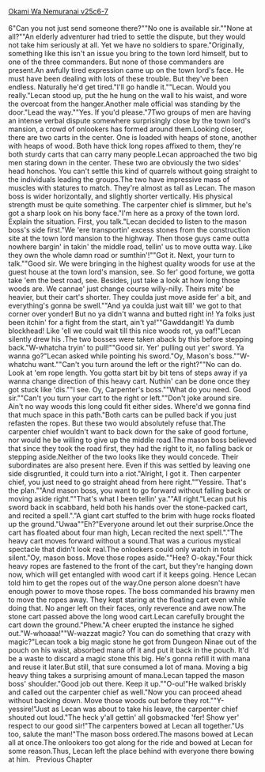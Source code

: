 [Okami Wa Nemuranai v25c6-7](https://www.sousetsuka.com/2020/08/okami-wa-nemuranai-2567.html)
<br/><br/>
6"Can you not just send someone there?""No one is available sir.""None at all?""An elderly adventurer had tried to settle the dispute, but they would not take him seriously at all. Yet we have no soldiers to spare."Originally, something like this isn't an issue you bring to the town lord himself, but to one of the three commanders. But none of those commanders are present.An awfully tired expression came up on the town lord's face. He must have been dealing with lots of these trouble. But they've been endless. Naturally he'd get tired."I'll go handle it.""Lecan. Would you really."Lecan stood up, put the <Sword of Rusk> he hung on the wall to his waist, and wore the overcoat from the hanger.Another male official was standing by the door."Lead the way.""Yes. If you'd please."7Two groups of men are having an intense verbal dispute somewhere surprisingly close by the town lord's mansion, a crowd of onlookers has formed around them.Looking closer, there are two carts in the center. One is loaded with heaps of stone, another with heaps of wood. Both have thick long ropes affixed to them, they're both sturdy carts that can carry many people.Lecan approached the two big men staring down in the center. These two are obviously the two sides' head honchos. You can't settle this kind of quarrels without going straight to the individuals leading the groups.The two have impressive mass of muscles with statures to match. They're almost as tall as Lecan. The mason boss is wider horizontally, and slightly shorter vertically. His physical strength must be quite something. The carpenter chief is slimmer, but he's got a sharp look on his bony face."I'm here as a proxy of the town lord. Explain the situation. First, you talk."Lecan decided to listen to the mason boss's side first."We 'ere transportin' excess stones from the construction site at the town lord mansion to the highway. Then those guys came outta nowhere bargin' in takin' the middle road, tellin' us to move outta way. Like they own the whole damn road or sumthin'!""Got it. Next, your turn to talk.""Good sir. We were bringing in the highest quality woods for use at the guest house at the town lord's mansion, see. So fer' good fortune, we gotta take 'em the best road, see. Besides, just take a look at how long those woods are. We cannae' just change course willy-nilly. Theirs mite' be heavier, but their cart's shorter. They coulda just move aside fer' a bit, and everything's gonna be swell.""And ya coulda just wait till' we got to that corner over yonder! But no ya didn't wanna and butted right in! Ya folks just been itchin' for a fight from the start, ain't ya!""Gawddangit! Ya dumb blockhead! Like 'ell we could wait till this nice woods rot, ya oaf!"Lecan silently drew his <Sword of Rusk>.The two bosses were taken aback by this before stepping back."W-whatcha tryin' to pull!""Good sir. Yer' pulling out yer' sword. Ya wanna go?"Lecan asked while pointing his sword."Oy, Mason's boss.""W-whatchu want.""Can't you turn around the left or the right?""No can do. Look at 'em rope length. You gotta start bit by bit tens of steps away if ya wanna change direction of this heavy cart. Nuthin' can be done once they got stuck like 'dis.""I see. Oy, Carpenter's boss.""What do you need. Good sir.""Can't you turn your cart to the right or left.""Don't joke around sire. Ain't no way woods this long could fit either sides. Where'd we gonna find that much space in this path."Both carts can be pulled back if you just refasten the ropes. But these two would absolutely refuse that.The carpenter chief wouldn't want to back down for the sake of good fortune, nor would he be willing to give up the middle road.The mason boss believed that since they took the road first, they had the right to it, no falling back or stepping aside.Neither of the two looks like they would concede. Their subordinates are also present here. Even if this was settled by leaving one side disgruntled, it could turn into a riot."Alright, I got it. Then carpenter chief, you just need to go straight ahead from here right.""Yessire. That's the plan.""And mason boss, you want to go forward without falling back or moving aside right.""That's what I been tellin' ya.""All right."Lecan put his sword back in scabbard, held both his hands over the stone-packed cart, and recited a spell."<Float>."A giant cart stuffed to the brim with huge rocks floated up the ground."Uwaa""Eh?"Everyone around let out their surprise.Once the cart has floated about four man high, Lecan recited the next spell."<Move>."The heavy cart moves forward without a sound.That was a curious mystical spectacle that didn't look real.The onlookers could only watch in total silent."Oy, mason boss. Move those ropes aside.""Hee? O-okay."Four thick heavy ropes are fastened to the front of the cart, but they're hanging down now, which will get entangled with wood cart if it keeps going. Hence Lecan told him to get the ropes out of the way.One person alone doesn't have enough power to move those ropes. The boss commanded his brawny men to move the ropes away. They kept staring at the floating cart even while doing that. No anger left on their faces, only reverence and awe now.The stone cart passed above the long wood cart.Lecan carefully brought the cart down the ground."Phew."A cheer erupted the instance he sighed out."W-whoaaa!""W-wazzat magic? You can do something that crazy with magic?"Lecan took a big magic stone he got from Dungeon Ninae out of the pouch on his waist, absorbed mana off it and put it back in the pouch. It'd be a waste to discard a magic stone this big. He's gonna refill it with mana and reuse it later.But still, that sure consumed a lot of mana. Moving a big heavy thing takes a surprising amount of mana.Lecan tapped the mason boss' shoulder."Good job out there. Keep it up.""O-ou!"He walked briskly and called out the carpenter chief as well."Now you can proceed ahead without backing down. Move those woods out before they rot.""Y-yessire!"Just as Lecan was about to take his leave, the carpenter chief shouted out loud."The heck y'all gettin' all gobsmacked 'fer! Show yer' respect to our good sir!"The carpenters bowed at Lecan all together."Us too, salute the man!"The mason boss ordered.The masons bowed at Lecan all at once.The onlookers too got along for the ride and bowed at Lecan for some reason.Thus, Lecan left the place behind with everyone there bowing at him.   Previous Chapter<br/>
